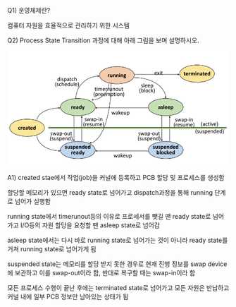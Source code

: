 Q1) 운영체제란?

컴퓨터 자원을 효율적으로 관리하기 위한 시스템



Q2) Process State Transition 과정에 대해 아래 그림을 보며 설명하시오.

![image-20221130234954992](1주차_정답.assets/image-20221130234954992.png)

A1) created stae에서 작업(job)을 커널에 등록하고 PCB 할당 및 프로세스를 생성함

할당할 메모리가 있으면 ready state로 넘어가고 dispatch과정을 통해 running 단계로 넘어가 실행함

running state에서 timerunout등의 이유로 프로세서를 뺏길 땐 ready state로 넘어가고 I/O등의 자원 할당을 요청할 땐 asleep state로 넘어감

asleep state에서는 다시 바로 running state로 넘어가는 것이 아니라 ready state를 거쳐 running state로 넘어가게 됨

suspended state는 메모리를 할당 받지 못한 경우로 현재 진행 정보를 swap device에 보관하고 이를 swap-out이라 함, 반대로 복구할 때는 swap-in이라 함

모든 프로세스 수행이 끝난 후에는 terminated state로 넘어가고 모든 자원은 반납하고 커널 내에 일부 PCB 정보만 남아있는 상태가 됨